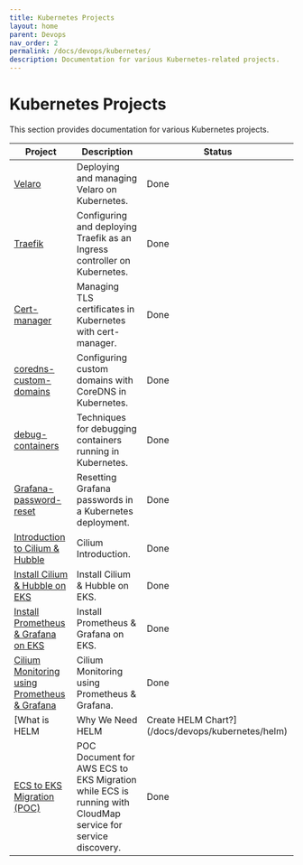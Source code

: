 ```yaml
---
title: Kubernetes Projects
layout: home
parent: Devops
nav_order: 2
permalink: /docs/devops/kubernetes/
description: Documentation for various Kubernetes-related projects.
---
```


# Kubernetes Projects

This section provides documentation for various Kubernetes projects.

| Project                     | Description                                                              | Status |
| --------------------------- | ------------------------------------------------------------------------ | ------ |
| [Velaro](/docs/devops/kubernetes/velaro/) | Deploying and managing Velaro on Kubernetes.                                  | Done   |
| [Traefik](/docs/devops/kubernetes/Traefik/) | Configuring and deploying Traefik as an Ingress controller on Kubernetes. | Done   |
| [Cert-manager](/docs/devops/kubernetes/Cert-manager/) | Managing TLS certificates in Kubernetes with cert-manager.                    | Done   |
| [coredns-custom-domains](/docs/devops/kubernetes/coredns-custom-domains/) | Configuring custom domains with CoreDNS in Kubernetes.                       | Done   |
| [debug-containers](/docs/devops/kubernetes/debug-containers/) | Techniques for debugging containers running in Kubernetes.                    | Done   |
| [Grafana-password-reset](/docs/devops/kubernetes/Grafana-password-reset/) | Resetting Grafana passwords in a Kubernetes deployment.                     | Done   |
| [Introduction to Cilium & Hubble](/docs/devops/kubernetes/cilium/cilium-intro/) | Cilium Introduction.                     | Done   |
| [Install Cilium & Hubble on EKS](/docs/devops/kubernetes/cilium/cilium-installation-on-eks/) | Install Cilium & Hubble on EKS.                     | Done   |
| [Install Prometheus & Grafana on EKS](/docs/devops/kubernetes/prometheus-grafana/) | Install Prometheus & Grafana on EKS.                     | Done   |
| [Cilium Monitoring using Prometheus & Grafana](/docs/devops/kubernetes/cilium/cilium-monitoring/) | Cilium Monitoring using Prometheus & Grafana.                     | Done   |
| [What is HELM | Why We Need HELM | Create HELM Chart?](/docs/devops/kubernetes/helm) | Documentation for What is HELM, Why We Need HELM, and How to Create a HELM Chart.                     | Done   |
| [ECS to EKS Migration (POC)](/docs/devops/kubernetes/AWS-ECS-to-EKS-Migration/) | POC Document for AWS ECS to EKS Migration while ECS is running with CloudMap service for service discovery.                     | Done   |
